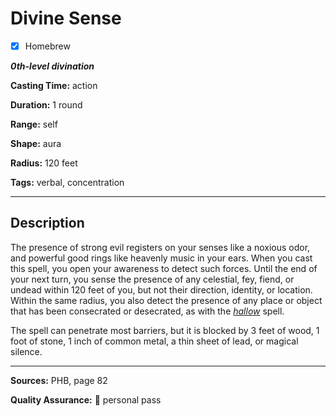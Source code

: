 # Divine Sense

- [x] Homebrew

***0th-level divination***

**Casting Time:** action

**Duration:** 1 round

**Range:** self

**Shape:** aura

**Radius:** 120 feet

**Tags:** verbal, concentration

---

## Description
The presence of strong evil registers on your senses like a noxious odor, and powerful good rings like heavenly music in your ears.
When you cast this spell, you open your awareness to detect such forces.
Until the end of your next turn, you sense the presence of any celestial, fey, fiend, or undead within 120 feet of you, but not their direction, identity, or location.
Within the same radius, you also detect the presence of any place or object that has been consecrated or desecrated, as with the [*hallow*][hallow] spell.

The spell can penetrate most barriers, but it is blocked by 3 feet of wood, 1 foot of stone, 1 inch of common metal, a thin sheet of lead, or magical silence.

---

**Sources:** PHB, page 82

**Quality Assurance:** :star2: personal pass

[hallow]: ../level-5/hallow.md
